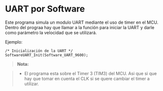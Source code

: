 UART por Software
===================

Este programa simula un modulo UART mediante el uso de timer en el MCU. Dentro del prograa hay que llamar a la función para iniciar la UART y darle como parámetro la velocidad que se utilizará. </p>

Ejemplo:
```
/* Inicialización de la UART */
SoftwareUART_Init(Software_UART_9600);
```

> **Nota:**

> - El programa esta sobre el Timer 3 (TIM3) del MCU. Asi que si que hay que tomar en cuenta el CLK si se quere cambiar el timer a utilizar.
